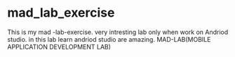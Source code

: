 # mad_lab_exercise
This is my mad -lab-exercise.
very intresting lab only when work on Andriod studio.
in this lab learn andriod studio are amazing.
MAD-LAB(MOBILE APPLICATION DEVELOPMENT LAB)